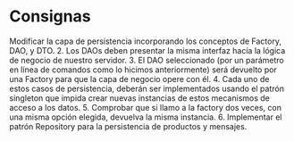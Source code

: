 # Consignas
Modificar la capa de persistencia incorporando los conceptos de Factory, DAO, y DTO.
2. Los DAOs deben presentar la misma interfaz hacia la lógica de negocio de nuestro servidor.
3. El DAO seleccionado (por un parámetro en línea de comandos como lo hicimos anteriormente) será  devuelto por una Factory para que la capa de negocio opere con él.
4. Cada uno de estos casos de persistencia, deberán ser implementados usando el patrón singleton que  impida crear nuevas instancias de estos mecanismos de acceso a los datos.
5. Comprobar que si llamo a la factory dos veces, con una misma opción elegida, devuelva la misma instancia.
6. Implementar el patrón Repository para la persistencia de productos y mensajes.